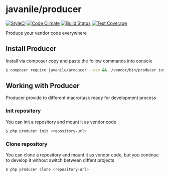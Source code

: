 # javanile/producer

[![StyleCI](https://styleci.io/repos/82387350/shield?branch=master)](https://styleci.io/repos/82387350)
[![Code Climate](https://codeclimate.com/github/javanile-bot/producer/badges/gpa.svg)](https://codeclimate.com/github/javanile-bot/producer)
[![Build Status](https://travis-ci.org/javanile-bot/producer.svg?branch=master)](https://travis-ci.org/javanile-bot/producer)
[![Test Coverage](https://codeclimate.com/github/javanile-bot/producer/badges/coverage.svg)](https://codeclimate.com/github/javanile-bot/producer/coverage)

Produce your vendor code everywhere

## Install Producer

Install via composer copy and paste the follow commands into console

```bash
$ composer require javanile/producer --dev && ./vendor/bin/producer install
```

## Working with Producer

Producer provide to different macro/task ready for development process

### Init repository

You can init a repository and mount it as vendor code

```bash
$ php producer init <repository-url>
```

### Clone repository

You can clone a repository and mount it as vendor code, 
but you continue to develop it without 
switch between diffent projects

```bash
$ php producer clone <repository-url>
```
